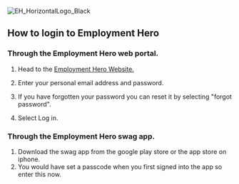 ![EH_HorizontalLogo_Black](https://github.com/cookbrothersconstruction/documentation/assets/115191984/b1112853-2c58-4669-b612-cb6debf816e8)

## How to login to Employment Hero 

### Through the Employment Hero web portal. 

1. Head to the [Employment Hero Website.](https://secure.employmenthero.com/users/sign_in)
   
2. Enter your personal email address and password.
3. If you have forgotten your password you can reset it by selecting "forgot password".

4. Select Log in.

### Through the Employment Hero swag app. 

1. Download the swag app from the google play store or the app store on iphone.
2. You would have set a passcode when you first signed into the app so enter this now.






